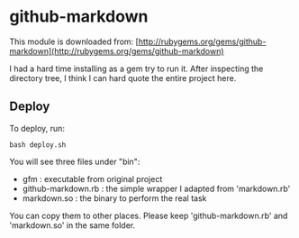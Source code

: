 # github-markdown

This module is downloaded from:
[http://rubygems.org/gems/github-markdown](http://rubygems.org/gems/github-markdown)

I had a hard time installing as a gem try to run it. 
After inspecting the directory tree, I think I can 
hard quote the entire project here. 

## Deploy

To deploy, run:
```
bash deploy.sh
```

You will see three files under "bin":
   * gfm  : executable from original project
   * github-markdown.rb : the simple wrapper I adapted from 'markdown.rb'
   * markdown.so : the binary to perform the real task

You can copy them to other places. 
Please keep 'github-markdown.rb' and 'markdown.so' in the same folder. 

